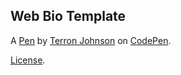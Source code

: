 Web Bio Template
----------------


A [Pen](https://codepen.io/Terron23/pen/rrYPNV) by [Terron Johnson](https://codepen.io/Terron23) on [CodePen](https://codepen.io).

[License](https://codepen.io/Terron23/pen/rrYPNV/license).